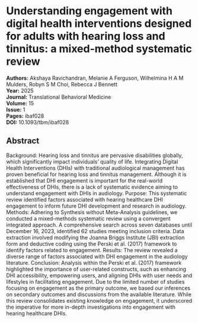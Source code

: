 # Understanding engagement with digital health interventions designed for adults with hearing loss and tinnitus: a mixed-method systematic review

**Authors:** Akshaya Ravichandran, Melanie A Ferguson, Wilhelmina H A M Mulders, Robyn S M Choi, Rebecca J Bennett  
**Year:** 2025  
**Journal:** Translational Behavioral Medicine  
**Volume:** 15  
**Issue:** 1  
**Pages:** ibaf028  
**DOI:** 10.1093/tbm/ibaf028  

## Abstract
Background: Hearing loss and tinnitus are pervasive disabilities globally, which significantly impact individuals’ quality of life. Integrating Digital Health Interventions (DHIs) with traditional audiological management has proven beneficial for hearing loss and tinnitus management. Although it is established that DHI engagement is important for the real-world effectiveness of DHIs, there is a lack of systematic evidence aiming to understand engagement with DHIs in audiology.
Purpose: This systematic review identified factors associated with hearing healthcare DHI engagement to inform future DHI development and research in audiology.
Methods: Adhering to Synthesis without Meta-Analysis guidelines, we conducted a mixed-methods systematic review using a convergent integrated approach. A comprehensive search across seven databases until December 16, 2023, identified 62 studies meeting inclusion criteria. Data extraction involved modifying the Joanna Briggs Institute (JBI) extraction form and deductive coding using the Perski et al. (2017) framework to identify factors related to engagement.
Results: The review revealed a diverse range of factors associated with DHI engagement in the audiology literature.
Conclusion: Analysis within the Perski et al. (2017) framework highlighted the importance of user-related constructs, such as enhancing DHI accessibility, empowering users, and aligning DHIs with user needs and lifestyles in facilitating engagement. Due to the limited number of studies focusing on engagement as the primary outcome, we based our inferences on secondary outcomes and discussions from the available literature. While this review consolidates existing knowledge on engagement, it underscored the imperative for more in-depth investigations into engagement with hearing healthcare DHIs.

